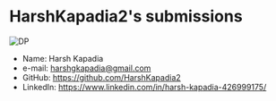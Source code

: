# HarshKapadia2's submissions

![DP](https://avatars0.githubusercontent.com/u/50140864?s=460&u=50f42fdb96e4131120fd71ba258e1ac355633489&v=4)

- Name: Harsh Kapadia
- e-mail: harshgkapadia@gmail.com
- GitHub: https://github.com/HarshKapadia2
- LinkedIn: https://www.linkedin.com/in/harsh-kapadia-426999175/